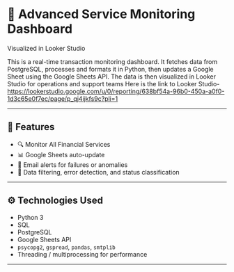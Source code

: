 # 🚀 Advanced Service Monitoring Dashboard
  Visualized in Looker Studio

This is a real-time transaction monitoring dashboard.
It fetches data from PostgreSQL, processes and formats it in Python, then updates a Google Sheet using the Google Sheets API. 
The data is then visualized in Looker Studio for operations and support teams
Here is the link to Looker Studio- https://lookerstudio.google.com/u/0/reporting/638bf54a-96b0-450a-a0f0-1d3c65e0f7ec/page/p_qj4ijkfs9c?pli=1

---

## 📌 Features

- 🔍 Monitor All Financial Services
- 📊 Google Sheets auto-update
- 📧 Email alerts for failures or anomalies
- 🧠 Data filtering, error detection, and status classification

---

## ⚙️ Technologies Used

- Python 3
- SQL 
- PostgreSQL
- Google Sheets API
- `psycopg2`, `gspread`, `pandas`, `smtplib`
- Threading / multiprocessing for performance

---


